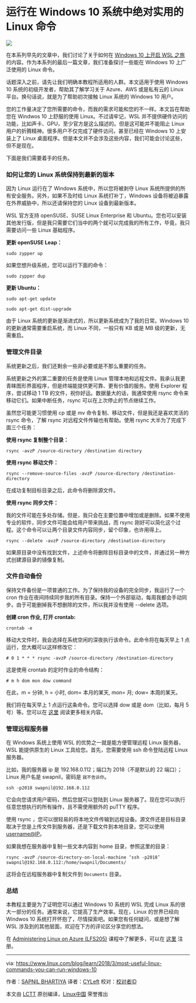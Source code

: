 
运行在 Windows 10 系统中绝对实用的 Linux 命令
======

![](https://www.linux.com/sites/lcom/files/styles/rendered_file/public/wsl-commands.png?itok=91oEXdO8)

在本系列早先的文章中，我们讨论了关于如何在 [Windows 10 上开启 WSL 之旅][1] 的内容。作为本系列的最后一篇文章，我们准备探讨一些能在 Windows 10 上广泛使用的 Linux 命令。

话题深入之前，请先让我们明确本教程所适用的人群。本文适用于使用 Windows 10 系统的初级开发者，帮助其了解学习关于 Azure、AWS 或是私有云的 Linux 平台。换句话说，就是为了帮助初次接触 Linux 系统的 Windows 10 用户。

您的工作量决定了您所需要的命令，而我的需求可能和您的不一样。本文旨在帮助您在 Windwos 10 上舒服的使用 Linux。不过请牢记，WSL 并不提供硬件访问的功能，比如声卡、GPU，至少官方是这么描述的。但是这可能并不能阻止 Linux 用户的折腾精神。很多用户不仅完成了硬件访问，甚至已经在 Windows 10 上安装上了 Linux 桌面程序。但是本文并不会涉及这些内容，我们可能会讨论这些，但不是现在。

下面是我们需要着手的任务。

### 如何让您的 Linux 系统保持到最新的版本

因为 Linux 运行在了 Windows 系统中，所以您将被剥夺 Linux 系统所提供的所有安全服务。另外，如果不及时给 Linux 系统打补丁，Windows 设备将被迫暴露在外界威胁中，所以还请保持您的 Linux 设备到最新版本。

WSL 官方支持 openSUSE、SUSE Linux Enterprise 和 Ubuntu。您也可以安装其他发行版，但是我只需要它们当中的两个就可以完成我的所有工作，毕竟，我只需要访问一些 Linux 基础程序。

**更新 openSUSE Leap：**
```
sudo zypper up

```

如果您想升级系统，您可以运行下面的命令：
```
sudo zypper dup

```

**更新 Ubuntu：**
```
sudo apt-get update

sudo apt-get dist-upgrade

```

由于 Linux 系统的更新是渐进式的，所以更新系统成为了我的日常。Windows 10 的更新通常需要重启系统，而 Linux 不同，一般只有 KB 或是 MB 级的更新，无需重启。

### 管理文件目录

系统更新之后，我们还剩余一些非必要或是不那么重要的任务。

系统更新之外的第二重要的任务是使用 Linux 管理本地和远程文件。我承认我更青睐图形界面程序，但是终端能提供更可靠、更有价值的服务。使用 Explorer 程序，尝试移动 1 TB 的文件，祝你好运。数据量大的话，我通常使用 rsync 命令来移动它们。如果中断任务，rsync 可以在上次停止的节点继续工作。

虽然您可能更习惯使用 cp 或是 mv 命令复制、移动文件，但是我还是喜欢灵活的 rsync 命令，了解 rsync 对远程文件传输也有帮助。使用 rsync 大半为了完成下面三个任务： 

**使用 rsync 复制整个目录：**
```
rsync -avzP /source-directory /destination directory

```

**使用 rsync 移动文件：**
```
rsync --remove-source-files -avzP /source-directory /destination-directory

```

在成功复制目标目录之后，此命令将删除源文件。

**使用 rsync 同步文件：**

我的文件可能在多处存储。但是，我只会在主要位置中增加或是删除。如果不使用专业的软件，同步文件可能会给用户带来挑战，而 rsync 刚好可以简化这个过程。这个命令可以让两个目录文件内容同步，留个印象，也许用得上。
```
rsync --delete -avzP /source-directory /destination-directory

```

如果原目录中没有找到文件，上述命令将删除目标目录中的文件，并通过另一种方式创建源目录的镜像复制。

### 文件自动备份

保持文件备份是一项普通的工作。为了保持我的设备的完全同步，我运行了一个 cron 作业在夜间持续同步我的所有目录。保持一个外部驱动，每周我都会手动同步。由于可能删掉我不想删除的文件，所以我并没有使用 --delete 选项。

**创建 cron 作业, 打开 crontab:**
```
crontab -e

```

移动大文件时，我会选择在系统空闲的深夜执行该命令。此命令将在每天早上 1 点运行，您大概可以这样修改它：
```
# 0 1 * * * rsync -avzP /source-directory /destination-directory

```

这是使用 crontab 的定时作业的命令结构：
```
# m h dom mon dow command

```

在此，m = 分钟, h = 小时, dom= 本月的某天, mon= 月; dow= 本周的某天。

我们将在每天早上 1 点运行这条命令。您可以选择 dow 或是 dom（比如，每月 5 号）等。您可以在 [这里][2] 阅读更多相关内容。

### 管理远程服务器

在 Windows 系统上使用 WSL 的优势之一就是能方便管理远程 Linux 服务器，WSL 能提供原生的 Linux 工具给您。首先，您需要使用 ssh 命令登陆远程 Linux 服务器。

比如，我的服务器 ip 是 192.168.0.112；端口为 2018（不是默认的 22 端口）；Linux 用户名是 swapnil，密码是 `就不告诉你`。
```
ssh -p2018 swapnil@192.168.0.112

```

它会向您请求用户密码，然后您就可以登陆到 Linux 服务器了。现在您可以执行任意您想执行的所有操作，且不需使用额外的 puTTY 程序。

使用 rsync ，您可以很轻易的将本地文件传输到远程设备。源文件还是目标目录取决于您是上传文件到服务器，还是下载文件到本地目录，您可以使用 [username@IP][3]。

如果我想在服务器中复制一些文本内容到 home 目录，参照这里的目录： 
```
rsync -avzP /source-directory-on-local-machine ‘ssh -p2018’ swapnil@192.168.0.112:/home/swapnil/Documents/

```

这将会在远程服务器中复制文件到 `Documents` 目录。

### 总结

本教程主要是为了证明您可以通过 Windows 10 系统的 WSL 完成 Linux 系的很大一部分的任务。通常来说，它提高了生产效率。现在，Linux 的世界已经向 Windwos 10 系统打开怀抱了，尽情探索吧。如果您有任何疑问，或是想了解 WSL 涉及到的其他层面，欢迎在下方的评论区分享您的想法。

在 [Administering Linux on Azure (LFS205)][4] 课程中了解更多，可以在 [这里][5] 注册。

--------------------------------------------------------------------------------

via: https://www.linux.com/blog/learn/2018/3/most-useful-linux-commands-you-can-run-windows-10

作者：[SAPNIL BHARTIYA][a]
译者：[CYLeft](https://github.com/CYLeft)
校对：[校对者ID](https://github.com/校对者ID)

本文由 [LCTT](https://github.com/LCTT/TranslateProject) 原创编译，[Linux中国](https://linux.cn/) 荣誉推出

[a]:https://www.linux.com/users/arnieswap
[1]:https://www.linux.com/blog/learn/2018/2/how-get-started-using-wsl-windows-10
[2]:http://www.adminschoice.com/crontab-quick-reference
[3]:mailto:username@IP
[4]:https://training.linuxfoundation.org/linux-courses/system-administration-training/administering-linux-on-azure
[5]:http://bit.ly/2FpFtPg
